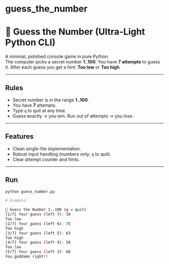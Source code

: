 # guess_the_number
# 🎯 Guess the Number (Ultra-Light Python CLI)

A minimal, polished console game in pure Python.  
The computer picks a secret number **1..100**. You have **7 attempts** to guess it.
After each guess you get a hint: **Too low** or **Too high**.

---

## Rules
- Secret number is in the range **1..100**.
- You have **7** attempts.
- Type `q` to quit at any time.
- Guess exactly → you win. Run out of attempts → you lose.

---

## Features
- Clean single-file implementation.
- Robust input handling (numbers only; `q` to quit).
- Clear attempt counter and hints.

---

## Run
```bash
python guess_number.py

# Example:

🎯 Guess the Number 1..100 (q = quit)
[1/7] Your guess (left 7): 50
Too low
[2/7] Your guess (left 6): 75
Too high
[3/7] Your guess (left 5): 63
Too high
[4/7] Your guess (left 4): 58
Too low
[5/7] Your guess (left 3): 60
You goddamn right!!
